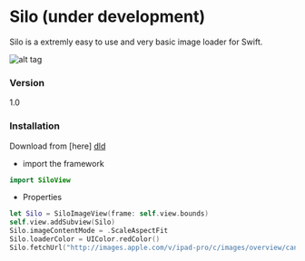 # Silo (under development)

Silo is a extremly easy to use and very basic image loader for Swift.

![alt tag](https://i.imgur.com/g7BimCx.gif)

### Version
1.0

### Installation

Download from [here] [dld]
- import the framework
```swift
import SiloView
```

- Properties
```swift
let Silo = SiloImageView(frame: self.view.bounds)
self.view.addSubview(Silo)
Silo.imageContentMode = .ScaleAspectFit
Silo.loaderColor = UIColor.redColor()
Silo.fetchUrl("http://images.apple.com/v/ipad-pro/c/images/overview/canvas_large_2x.jpg")
```

[//]: # (These are reference links used in the body of this note and get stripped out when the markdown processor does its job. There is no need to format nicely because it shouldn't be seen. Thanks SO - http://stackoverflow.com/questions/4823468/store-comments-in-markdown-syntax)


   [dld]: <https://github.com/josejuanqm/Silo/blob/master/SiloView.framework.zip?raw=true>


